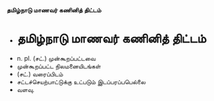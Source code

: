 **தமிழ்நாடு மாணவர் கணினித் திட்டம்**
- # தமிழ்நாடு மாணவர் கணினித் திட்டம்
- n. pl. (சட்.) முன்கூறப்பட்டவை
- முன்கூறப்பட்ட நிலமனையிடங்கள்
- (சட்.) வரைப்பிடம்
- சட்டச்செயற்பாட்டுக்கு உட்படும் இடப்பரப்பபெல்லை
- வளவு.

